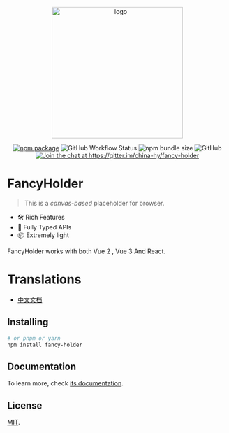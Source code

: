<p align="center">
  <a href="https://zhensherlock.github.io/fancy-holder/" target="_blank" rel="noopener noreferrer">
    <img width="300" src="https://zhensherlock.github.io/fancy-holder/hero-image.png" alt="logo">
  </a>
</p>
<p align="center">
  <a href="https://npmjs.com/package/fancy-holder"><img src="https://badgen.net/npm/v/fancy-holder" alt="npm package"></a>
  <img alt="GitHub Workflow Status" src="https://img.shields.io/github/actions/workflow/status/zhensherlock/fancy-holder/deploy.yml?branch=main">
  <img alt="npm bundle size" src="https://img.shields.io/bundlephobia/minzip/fancy-holder">
  <img alt="GitHub" src="https://img.shields.io/github/license/zhensherlock/fancy-holder">
  <a href="https://gitter.im/china-hy/fancy-holder?utm_source=badge&utm_medium=badge&utm_campaign=pr-badge&utm_content=badge"><img src="https://badges.gitter.im/china-hy/fancy-holder.svg" alt="Join the chat at https://gitter.im/china-hy/fancy-holder"></a>
</p>

# FancyHolder

> This is a *canvas-based* placeholder for browser.

- 🛠️ Rich Features
- 🔑 Fully Typed APIs
- 📦️ Extremely light

FancyHolder works with both Vue 2 , Vue 3 And React.

# Translations

* [中文文档](README_zh.md)

## Installing

```bash
# or pnpm or yarn
npm install fancy-holder
```

## Documentation

To learn more, check [its documentation](https://zhensherlock.github.io/fancy-holder).

## License

[MIT](LICENSE).
